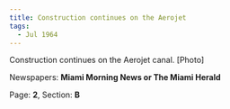 ```yaml
---  
title: Construction continues on the Aerojet  
tags:  
  - Jul 1964  
---  
```

  
Construction continues on the Aerojet canal. [Photo]  
  
Newspapers: **Miami Morning News or The Miami Herald**  
  
Page: **2**, Section: **B** 
